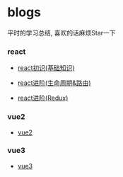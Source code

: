 # blogs
平时的学习总结, 喜欢的话麻烦Star一下

### react
- [react初识(基础知识)](./react/react初识(基础知识))

- [react进阶(生命周期&路由)](./react/react进阶(生命周期&路由))

- [react进阶(Redux)](./react/react进阶(Redux))

### vue2
- [vue2](./vue2)
### vue3
- [vue3](./vue3)